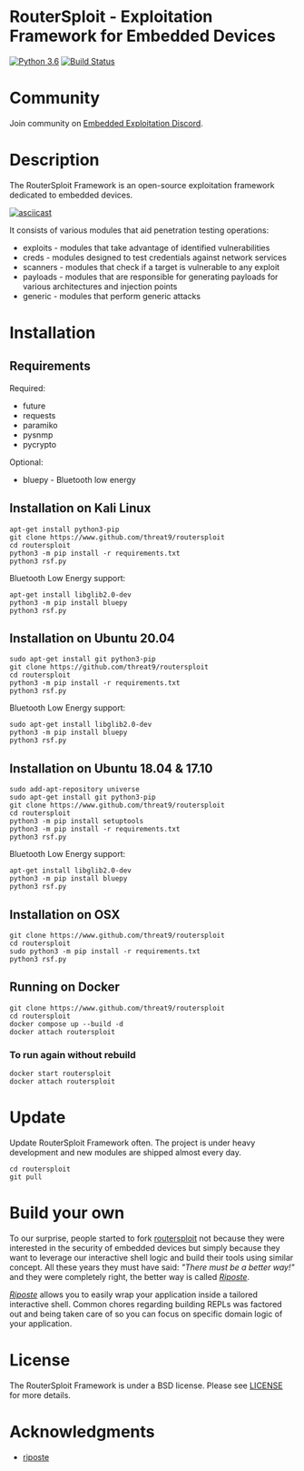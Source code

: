 # RouterSploit - Exploitation Framework for Embedded Devices

[![Python 3.6](https://img.shields.io/badge/Python-3.6-yellow.svg)](http://www.python.org/download/)
[![Build Status](https://travis-ci.org/threat9/routersploit.svg?branch=master)](https://travis-ci.org/threat9/routersploit)

# Community
Join community on [Embedded Exploitation Discord](https://discord.gg/UCXARN2vBx).

# Description
The RouterSploit Framework is an open-source exploitation framework dedicated to embedded devices.

[![asciicast](https://asciinema.org/a/180370.png)](https://asciinema.org/a/180370)

It consists of various modules that aid penetration testing operations:

* exploits - modules that take advantage of identified vulnerabilities
* creds - modules designed to test credentials against network services
* scanners - modules that check if a target is vulnerable to any exploit
* payloads - modules that are responsible for generating payloads for various architectures and injection points
* generic - modules that perform generic attacks 

# Installation

## Requirements

Required:
* future
* requests
* paramiko
* pysnmp
* pycrypto

Optional:
* bluepy - Bluetooth low energy 

## Installation on Kali Linux

```
apt-get install python3-pip
git clone https://www.github.com/threat9/routersploit
cd routersploit
python3 -m pip install -r requirements.txt
python3 rsf.py
```

Bluetooth Low Energy support:
```
apt-get install libglib2.0-dev
python3 -m pip install bluepy
python3 rsf.py
```

## Installation on Ubuntu 20.04

```
sudo apt-get install git python3-pip
git clone https://github.com/threat9/routersploit
cd routersploit
python3 -m pip install -r requirements.txt
python3 rsf.py
```

Bluetooth Low Energy support:

```
sudo apt-get install libglib2.0-dev
python3 -m pip install bluepy
python3 rsf.py
```

## Installation on Ubuntu 18.04 & 17.10

```
sudo add-apt-repository universe
sudo apt-get install git python3-pip
git clone https://www.github.com/threat9/routersploit
cd routersploit
python3 -m pip install setuptools
python3 -m pip install -r requirements.txt
python3 rsf.py
```

Bluetooth Low Energy support:
```
apt-get install libglib2.0-dev
python3 -m pip install bluepy
python3 rsf.py
```


## Installation on OSX

```
git clone https://www.github.com/threat9/routersploit
cd routersploit
sudo python3 -m pip install -r requirements.txt
python3 rsf.py
```

## Running on Docker

```
git clone https://www.github.com/threat9/routersploit
cd routersploit
docker compose up --build -d
docker attach routersploit
```
### To run again without rebuild

```
docker start routersploit
docker attach routersploit
```

# Update

Update RouterSploit Framework often. The project is under heavy development and new modules are shipped almost every day.

```
cd routersploit
git pull
```

# Build your own
To our surprise, people started to fork 
[routersploit](https://github.com/threat9/routersploit) not because they were 
interested in the security of embedded devices but simply because they want to 
leverage our interactive shell logic and build their tools using similar 
concept. All these years they must have said: _"There must be a better way!"_ 
and they were completely right, the better way is called 
[_Riposte_](https://github.com/fwkz/riposte).

[_Riposte_](https://github.com/fwkz/riposte) allows you to easily wrap your 
application inside a tailored interactive shell. Common chores regarding 
building REPLs was factored out and being taken care of so you can 
focus on specific domain logic of your application.
# License

The RouterSploit Framework is under a BSD license.
Please see [LICENSE](LICENSE) for more details.

# Acknowledgments
* [riposte](https://github.com/fwkz/riposte)
